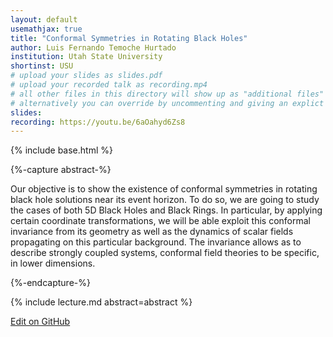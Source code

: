```yaml
---
layout: default
usemathjax: true
title: "Conformal Symmetries in Rotating Black Holes"
author: Luis Fernando Temoche Hurtado
institution: Utah State University
shortinst: USU
# upload your slides as slides.pdf
# upload your recorded talk as recording.mp4
# all other files in this directory will show up as "additional files"
# alternatively you can override by uncommenting and giving an explict URL:
slides: 
recording: https://youtu.be/6aOahyd6Zs8
---
```

{% include base.html %}

{%-capture abstract-%}

Our objective is to show the existence of conformal symmetries in rotating black hole solutions near its event horizon. To do so, we are going to study the cases of both 5D Black Holes and Black Rings. In particular, by applying certain coordinate transformations, we will be able exploit this conformal invariance from its geometry as well as the dynamics of scalar fields propagating on this particular background. The invariance allows as to describe strongly coupled systems, conformal field theories to be specific, in lower dimensions.

{%-endcapture-%}

<div class="col-xs-12" markdown="1">
{% include lecture.md abstract=abstract %}

[Edit on GitHub](https://github.com/EinsteinToolkit/et2021uiuc/edit/master/{{page.path}})
</div>
